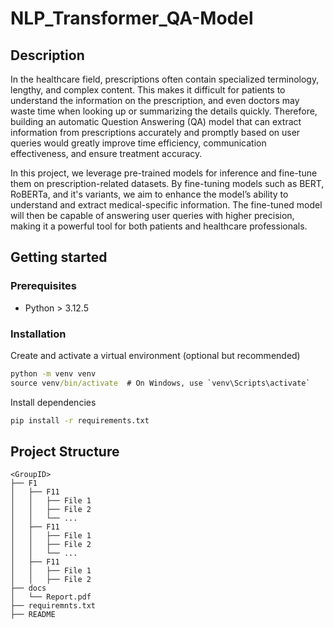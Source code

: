 # NLP_Transformer_QA-Model

## Description

In the healthcare field, prescriptions often contain specialized terminology, lengthy, and complex content. This makes it difficult for patients to understand the information on the prescription, and even doctors may waste time when looking up or summarizing the details quickly. Therefore, building an automatic Question Answering (QA) model that can extract information from prescriptions accurately and promptly based on user queries would greatly improve time efficiency, communication effectiveness, and ensure treatment accuracy.

In this project, we leverage pre-trained models for inference and fine-tune them on prescription-related datasets. By fine-tuning models such as BERT, RoBERTa, and it's variants, we aim to enhance the model’s ability to understand and extract medical-specific information. The fine-tuned model will then be capable of answering user queries with higher precision, making it a powerful tool for both patients and healthcare professionals.

## Getting started

### Prerequisites

- Python > 3.12.5

### Installation

Create and activate a virtual environment (optional but recommended)

```cmd
python -m venv venv
source venv/bin/activate  # On Windows, use `venv\Scripts\activate`
```

Install dependencies

```cmd
pip install -r requirements.txt
```

## Project Structure

```
<GroupID>
├── F1
│   ├── F11
│   │   ├── File 1
│   │   ├── File 2
│   │   └── ...
│   ├── F11
│   │   ├── File 1
│   │   ├── File 2
│   │   └── ...
│   ├── F11
│   │   ├── File 1
│   │   ├── File 2
├── docs
│   └── Report.pdf
├── requiremnts.txt
├── README
```
